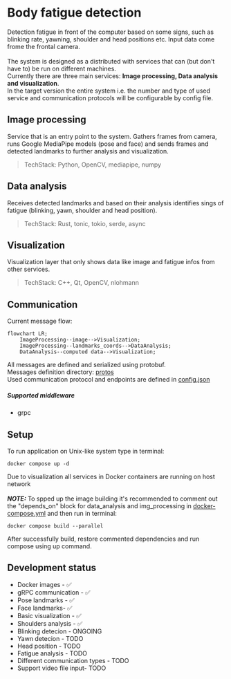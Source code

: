 # Body fatigue detection
Detection fatigue in front of the computer based on some signs, such as blinking rate, yawning, shoulder and head positions etc. Input data come frome the frontal camera.<br>
<br>
The system is designed as a distributed with services that can (but don't have to) be run on different machines.<br>
Currently there are three main services: **Image processing, Data analysis and visualization**.<br>
In the target version the entire system i.e. the number and type of used service and communication protocols will be configurable by config file.

## Image processing
Service that is an entry point to the system. Gathers frames from camera, runs Google MediaPipe models (pose and face) and sends frames and detected landmarks to further analysis and visualization.<br>
>TechStack: Python, OpenCV, mediapipe, numpy

## Data analysis
Receives detected landmarks and based on their analysis identifies sings of fatigue (blinking, yawn, shoulder and head position).<br>
>TechStack: Rust, tonic, tokio, serde, async

## Visualization
Visualization layer that only shows data like image and fatigue infos from other services.<br>
>TechStack: C++, Qt, OpenCV, nlohmann

## Communication
Current message flow:

```mermaid
flowchart LR;
    ImageProcessing--image-->Visualization;
    ImageProcessing--landmarks_coords-->DataAnalysis;
    DataAnalysis--computed data-->Visualization;
```
All messages are defined and serialized using protobuf.<br>
Messages definition directory: [protos](/proto/alerts.proto)<br>
Used communication protocol and endpoints are defined in [config.json](/config.json)<br>

##### Supported middleware
- grpc

## Setup
To run application on Unix-like system type in terminal:
```console
docker compose up -d
```

Due to visualization all services in Docker containers are running on host network<br><br>
**_NOTE:_** To spped up the image building it's recommended to comment out the "depends_on" block for data_analysis and img_processing in [docker-compose.yml](/docker-compose.yml) and then run in terminal:
```console
docker compose build --parallel
```
After successfully build, restore commented dependencies and run compose using up command.

## Development status
- Docker images - ✅
- gRPC communication - ✅
- Pose landmarks - ✅
- Face landmarks- ✅
- Basic visualization - ✅
- Shoulders analysis - ✅
- Blinking detecion - ONGOING
- Yawn detecion - TODO
- Head position - TODO
- Fatigue analysis - TODO
- Different communication types - TODO
- Support video file input- TODO